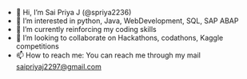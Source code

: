 - 👋 Hi, I’m Sai Priya J (@spriya2236)
- 👀 I’m interested in python, Java, WebDevelopment, SQL, SAP ABAP 
- 🌱 I’m currently reinforcing my coding skills
- 💞️ I’m looking to collaborate on Hackathons, codathons, Kaggle competitions
- 📫 How to reach me: You can reach me through my mail saipriyaj2297@gmail.com

<!---
spriya2236/spriya2236 is a ✨ special ✨ repository because its `README.md` (this file) appears on your GitHub profile.
You can click the Preview link to take a look at your changes.
--->
